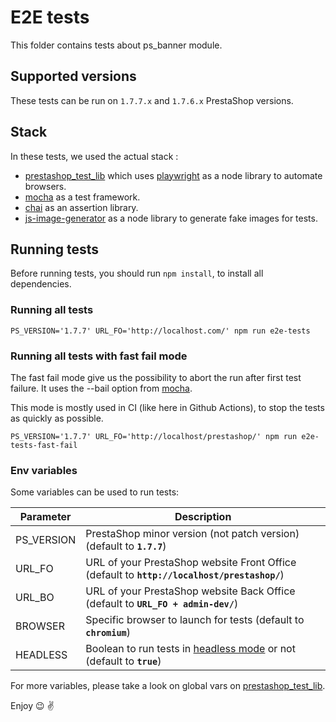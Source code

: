# E2E tests

This folder contains tests about ps_banner module. 

## Supported versions

These tests can be run on `1.7.7.x` and `1.7.6.x` PrestaShop versions.

## Stack

In these tests, we used the actual stack :

- [prestashop_test_lib](https://www.npmjs.com/package/prestashop_test_lib) which uses [playwright](https://playwright.dev/) as a node library to automate browsers.
- [mocha](https://mochajs.org/) as a test framework.
- [chai](https://www.chaijs.com/) as an assertion library.
- [js-image-generator](https://www.npmjs.com/package/js-image-generator) as a node library to generate fake images for tests.

## Running tests

Before running tests, you should run `npm install`, to install all dependencies.
### Running all tests

```shell
PS_VERSION='1.7.7' URL_FO='http://localhost.com/' npm run e2e-tests 
```

### Running all tests with fast fail mode

The fast fail mode give us the possibility to abort the run after first test failure. It uses the --bail option from [mocha](https://mochajs.org/#command-line-usage).

This mode is mostly used in CI (like here in Github Actions), to stop the tests as quickly as possible.

```shell
PS_VERSION='1.7.7' URL_FO='http://localhost/prestashop/' npm run e2e-tests-fast-fail
```

### Env variables

Some variables can be used to run tests:

| Parameter           | Description                                          |
|---------------------|----------------------------------------------------- |
| PS_VERSION          | PrestaShop minor version (not patch version) (default to **`1.7.7`**)|
| URL_FO              | URL of your PrestaShop website Front Office (default to **`http://localhost/prestashop/`**) |
| URL_BO              | URL of your PrestaShop website Back Office (default to **`URL_FO + admin-dev/`**) |
| BROWSER             | Specific browser to launch for tests (default to **`chromium`**) |
| HEADLESS            | Boolean to run tests in [headless mode](https://en.wikipedia.org/wiki/Headless_software) or not (default to **`true`**) |

For more variables, please take a look on global vars on [prestashop_test_lib](https://github.com/PrestaShopCorp/prestashop_test_lib/blob/master/kernel/utils/globals.js).

Enjoy :wink: :v: